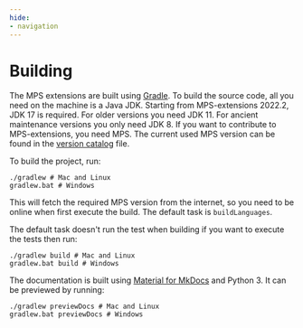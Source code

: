 ```yaml
---
hide:
- navigation
---
```


# Building

The MPS extensions are built using [Gradle](https://docs.gradle.org/current/userguide/getting_started.html). To build the source code, all you need on the machine is a Java JDK.
Starting from MPS-extensions 2022.2, JDK 17 is required. For older versions you need JDK 11. For ancient maintenance versions you only need JDK 8. 
If you want to contribute to MPS-extensions, you need MPS. The current used MPS version can be found in the [version catalog](https://github.com/JetBrains/MPS-extensions/blob/master/gradle/libs.versions.toml) file.

To build the project, run:

```fish
./gradlew # Mac and Linux
gradlew.bat # Windows
```

This will fetch the required MPS version from the internet, so you need to be online when first execute the build.
The default task is `buildLanguages`.

The default task doesn't run the test when building if you want to execute the tests then run: 

```fish
./gradlew build # Mac and Linux
gradlew.bat build # Windows
```

The documentation is built using [Material for MkDocs](https://squidfunk.github.io/mkdocs-material/) and Python 3. It can be previewed by running:

```fish
./gradlew previewDocs # Mac and Linux
gradlew.bat previewDocs # Windows
```
